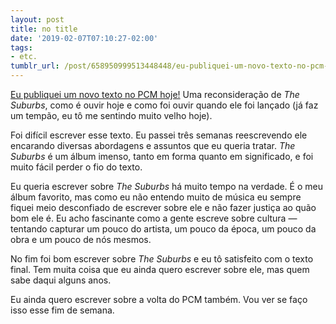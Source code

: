 ```yaml
---
layout: post
title: no title
date: '2019-02-07T07:10:27-02:00'
tags:
- etc.
tumblr_url: /post/658950999513448448/eu-publiquei-um-novo-texto-no-pcm-hoje-uma
---
```

[Eu publiquei um novo texto no PCM hoje!](https://paomortadela.com.br/post/658050218106011648/o-passado-e-o-presente-se-confundem-em-the-suburbs) Uma reconsideração de _The Suburbs_, como é ouvir hoje e como foi ouvir quando ele foi lançado (já faz um tempão, eu tô me sentindo muito velho hoje).

Foi difícil escrever esse texto. Eu passei três semanas reescrevendo ele encarando diversas abordagens e assuntos que eu queria tratar. _The Suburbs_ é um álbum imenso, tanto em forma quanto em significado, e foi muito fácil perder o fio do texto.

Eu queria escrever sobre _The Suburbs_ há muito tempo na verdade. É o meu álbum favorito, mas como eu não entendo muito de música eu sempre fiquei meio desconfiado de escrever sobre ele e não fazer justiça ao quão bom ele é. Eu acho fascinante como a gente escreve sobre cultura — tentando capturar um pouco do artista, um pouco da época, um pouco da obra e um pouco de nós mesmos.

No fim foi bom escrever sobre _The Suburbs_ e eu tô satisfeito com o texto final. Tem muita coisa que eu ainda quero escrever sobre ele, mas quem sabe daqui alguns anos.

Eu ainda quero escrever sobre a volta do PCM também. Vou ver se faço isso esse fim de semana.

